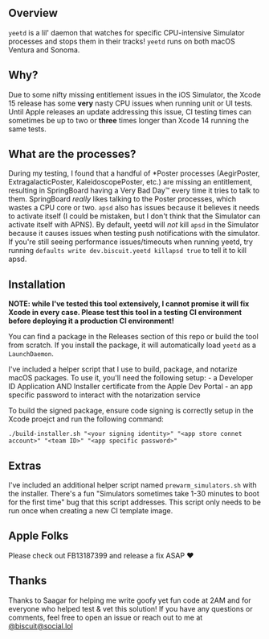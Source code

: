 ## Overview
`yeetd` is a lil' daemon that watches for specific CPU-intensive Simulator processes and stops them in their tracks! `yeetd` runs on both macOS Ventura and Sonoma.

## Why?
Due to some nifty missing entitlement issues in the iOS Simulator, the Xcode 15 release has some **very** nasty CPU issues when running unit or UI tests. Until Apple releases an update addressing this issue, CI testing times can sometimes be up to two or **three** times longer than Xcode 14 running the same tests.

## What are the processes?
During my testing, I found that a handful of *Poster processes (AegirPoster, ExtragalacticPoster, KaleidoscopePoster, etc.) are missing an entitlement, resulting in SpringBoard having a Very Bad Day™ every time it tries to talk to them. SpringBoard *really* likes talking to the Poster processes, which wastes a CPU core or two. `apsd` also has issues because it believes it needs to activate itself (I could be mistaken, but I don't think that the Simulator can activate itself with APNS). By default, yeetd will _not_ kill `apsd` in the Simulator because it causes issues when testing push notifications with the simulator. If you're still seeing performance issues/timeouts when running yeetd, try running `defaults write dev.biscuit.yeetd killapsd true` to tell it to kill apsd.

## Installation
**NOTE: while I've tested this tool extensively, I cannot promise it will fix Xcode in every case. Please test this tool in a testing CI environment before deploying it a production CI environment!**

You can find a package in the Releases section of this repo or build the tool from scratch. If you install the package, it will automatically load `yeetd` as a `LaunchDaemon`.

I've included a helper script that I use to build, package, and notarize macOS packages. To use it, you'll need the following setup:
    - a Developer ID Application AND Installer certificate from the Apple Dev Portal
    - an app specific password to interact with the notarization service

To build the signed package, ensure code signing is correctly setup in the Xcode proejct and run the following command:
```
./build-installer.sh "<your signing identity>" "<app store connet account>" "<team ID>" "<app specific password>"
```

## Extras
I've included an additional helper script named `prewarm_simulators.sh` with the installer. There's a fun "Simulators sometimes take 1-30 minutes to boot for the first time" bug that this script addresses. This script only needs to be run once when creating a new CI template image.

## Apple Folks
Please check out FB13187399 and release a fix ASAP ❤️

## Thanks
Thanks to Saagar for helping me write goofy yet fun code at 2AM and for everyone who helped test & vet this solution! If you have any questions or comments, feel free to open an issue or reach out to me at [@biscuit@social.lol](https://social.lol/@biscuit)
